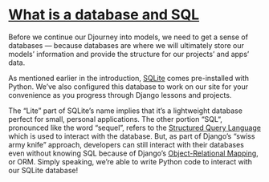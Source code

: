 # [What is a database and SQL](https://www.codecademy.com/paths/build-python-web-apps-with-django/tracks/data-in-django/modules/django-sql-and-sqlite/informationals/django-what-is-a-database-and-sql)

Before we continue our Djourney into models, we need to get a sense of databases — 
because databases are where we will ultimately store our models’ information and provide the structure for our projects’ and apps’ data.

As mentioned earlier in the introduction, [SQLite](https://www.sqlite.org/index.html) 
comes pre-installed with Python. 
We’ve also configured this database to work on our site for your convenience as you progress through Django lessons and projects.

The “Lite” part of SQLite’s name implies that it’s a lightweight database perfect for small, personal applications. 
The other portion “SQL“, pronounced like the word “sequel”, refers to the [Structured Query Language](https://en.wikipedia.org/wiki/SQL) 
which is used to interact with the database. 
But, as part of Django’s “swiss army knife” approach, developers can still interact with their databases even without knowing SQL 
because of Django’s [Object-Relational Mapping](https://en.wikipedia.org/wiki/Object–relational_mapping), 
or ORM. 
Simply speaking, we’re able to write Python code to interact with our SQLite database!
